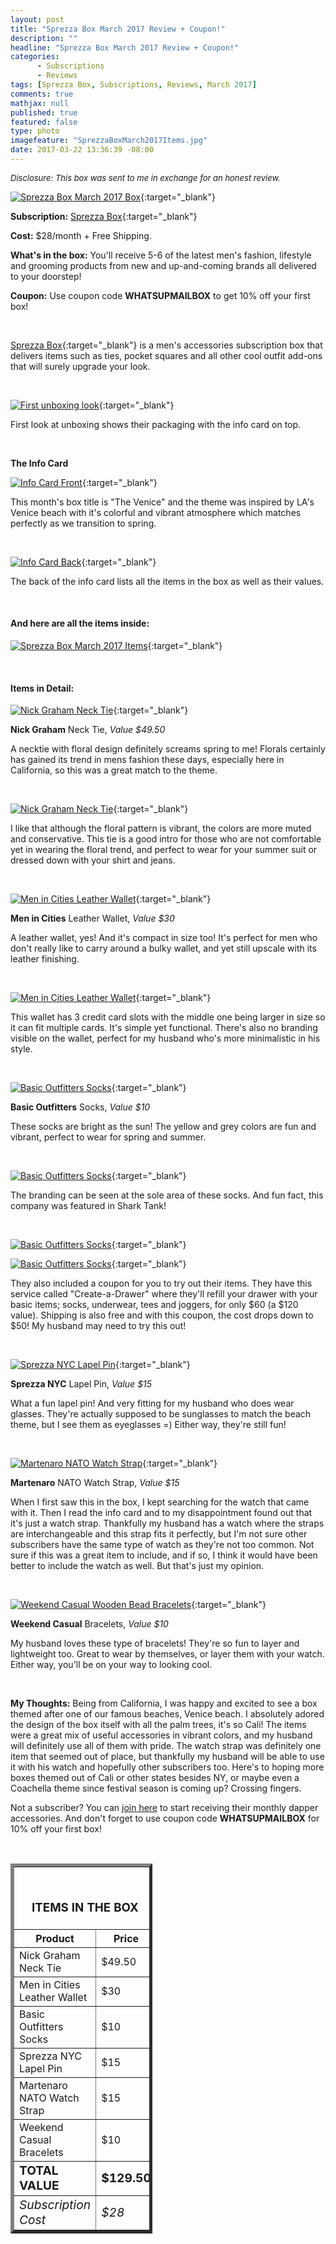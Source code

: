 ```yaml
---
layout: post
title: "Sprezza Box March 2017 Review + Coupon!"
description: ""
headline: "Sprezza Box March 2017 Review + Coupon!"
categories: 
      - Subscriptions
      - Reviews
tags: [Sprezza Box, Subscriptions, Reviews, March 2017]
comments: true
mathjax: null
published: true
featured: false
type: photo
imagefeature: "SprezzaBoxMarch2017Items.jpg"
date: 2017-03-22 13:36:39 -08:00
---
```


<i><font size="2">Disclosure: This box was sent to me in exchange for an honest review.</font></i>

[![Sprezza Box March 2017 Box](http://whatsupmailbox.com/images/SprezzaBoxMarch2017Package.jpg)](http://www.sprezzabox.com?rfsn=103516.e98b8){:target="_blank"}

**Subscription:** [Sprezza Box](http://www.sprezzabox.com?rfsn=103516.e98b8){:target="_blank"}

**Cost:** $28/month + Free Shipping.

**What's in the box:** You'll receive 5-6 of the latest men's fashion, lifestyle and grooming products from new and up-and-coming brands all delivered to your doorstep!

**Coupon:** Use coupon code **WHATSUPMAILBOX** to get 10% off your first box!

<br>

[Sprezza Box](http://www.sprezzabox.com?rfsn=103516.e98b8){:target="_blank"} is a men's accessories subscription box that delivers items such as ties, pocket squares and all other cool outfit add-ons that will surely upgrade your look.

<br>

[![First unboxing look](http://whatsupmailbox.com/images/SprezzaBoxMarch2017OpenBox.jpg)](http://www.sprezzabox.com?rfsn=103516.e98b8){:target="_blank"}

First look at unboxing shows their packaging with the info card on top.

<br>

**The Info Card**

[![Info Card Front](http://whatsupmailbox.com/images/SprezzaBoxMarch2017InfoCard.jpg)](http://www.sprezzabox.com?rfsn=103516.e98b8){:target="_blank"}

This month's box title is "The Venice" and the theme was inspired by LA's Venice beach with it's colorful and vibrant atmosphere which matches perfectly as we transition to spring.

<br>

[![Info Card Back](http://whatsupmailbox.com/images/SprezzaBoxMarch2017InfoCard02.jpg)](http://www.sprezzabox.com?rfsn=103516.e98b8){:target="_blank"}

The back of the info card lists all the items in the box as well as their values.

<br>

<H4>And here are all the items inside:</H4>

[![Sprezza Box March 2017 Items](http://whatsupmailbox.com/images/SprezzaBoxMarch2017Items.jpg)](http://www.sprezzabox.com?rfsn=103516.e98b8){:target="_blank"}

<br>

<H4>Items in Detail:</H4>

[![Nick Graham Neck Tie](http://whatsupmailbox.com/images/SprezzaBoxMarch2017NickGrahamNeckTie.jpg)](http://www.sprezzabox.com?rfsn=103516.e98b8){:target="_blank"}

**Nick Graham** Neck Tie, *Value $49.50*

A necktie with floral design definitely screams spring to me! Florals certainly has gained its trend in mens fashion these days, especially here in California, so this was a great match to the theme.

<br>

[![Nick Graham Neck Tie](http://whatsupmailbox.com/images/SprezzaBoxMarch2017NickGrahamNeckTie02.jpg)](http://www.sprezzabox.com?rfsn=103516.e98b8){:target="_blank"}

I like that although the floral pattern is vibrant, the colors are more muted and conservative. This tie is a good intro for those who are not comfortable yet in wearing the floral trend, and perfect to wear for your summer suit or dressed down with your shirt and jeans.

<br>

[![Men in Cities Leather Wallet](http://whatsupmailbox.com/images/SprezzaBoxMarch2017MenInCitiesLeatherWallet.jpg)](http://www.sprezzabox.com?rfsn=103516.e98b8){:target="_blank"}

**Men in Cities** Leather Wallet, *Value $30*

A leather wallet, yes! And it's compact in size too! It's perfect for men who don't really like to carry around a bulky wallet, and yet still upscale with its leather finishing.

<br>

[![Men in Cities Leather Wallet](http://whatsupmailbox.com/images/SprezzaBoxMarch2017MenInCitiesLeatherWallet02.jpg)](http://www.sprezzabox.com?rfsn=103516.e98b8){:target="_blank"}

This wallet has 3 credit card slots with the middle one being larger in size so it can fit multiple cards. It's simple yet functional. There's also no branding visible on the wallet, perfect for my husband who's more minimalistic in his style.

<br>

[![Basic Outfitters Socks](http://whatsupmailbox.com/images/SprezzaBoxMarch2017BasicOutfittersSocks.jpg)](http://www.sprezzabox.com?rfsn=103516.e98b8){:target="_blank"}

**Basic Outfitters** Socks, *Value $10*

These socks are bright as the sun! The yellow and grey colors are fun and vibrant, perfect to wear for spring and summer.

<br>

[![Basic Outfitters Socks](http://whatsupmailbox.com/images/SprezzaBoxMarch2017BasicOutfittersSocks02.jpg)](http://www.sprezzabox.com?rfsn=103516.e98b8){:target="_blank"}

The branding can be seen at the sole area of these socks. And fun fact, this company was featured in Shark Tank!

<br>

[![Basic Outfitters Socks](http://whatsupmailbox.com/images/SprezzaBoxMarch2017BasicOutfittersCoupon.jpg)](http://www.sprezzabox.com?rfsn=103516.e98b8){:target="_blank"}

[![Basic Outfitters Socks](http://whatsupmailbox.com/images/SprezzaBoxMarch2017BasicOutfittersCoupon02.jpg)](http://www.sprezzabox.com?rfsn=103516.e98b8){:target="_blank"}

They also included a coupon for you to try out their items. They have this service called "Create-a-Drawer" where they'll refill your drawer with your basic items; socks, underwear, tees and joggers, for only $60 (a $120 value). Shipping is also free and with this coupon, the cost drops down to $50! My husband may need to try this out!

<br>

[![Sprezza NYC Lapel Pin](http://whatsupmailbox.com/images/SprezzaBoxMarch2017SprezzaNYCEyeglassesLapelPin.jpg)](http://www.sprezzabox.com?rfsn=103516.e98b8){:target="_blank"}

**Sprezza NYC** Lapel Pin, *Value $15*

What a fun lapel pin! And very fitting for my husband who does wear glasses. They're actually supposed to be sunglasses to match the beach theme, but I see them as eyeglasses =) Either way, they're still fun!

<br>

[![Martenaro NATO Watch Strap](http://whatsupmailbox.com/images/SprezzaBoxMarch2017MartenaroNATOWatchStrap.jpg)](http://www.sprezzabox.com?rfsn=103516.e98b8){:target="_blank"}

**Martenaro** NATO Watch Strap, *Value $15*

When I first saw this in the box, I kept searching for the watch that came with it. Then I read the info card and to my disappointment found out that it's just a watch strap. Thankfully my husband has a watch where the straps are interchangeable and this strap fits it perfectly, but I'm not sure other subscribers have the same type of watch as they're not too common. Not sure if this was a great item to include, and if so, I think it would have been better to include the watch as well. But that's just my opinion.

<br>

[![Weekend Casual Wooden Bead Bracelets](http://whatsupmailbox.com/images/SprezzaBoxMarch2017WeekendCasualWoodenBeadBracelets.jpg)](http://www.sprezzabox.com?rfsn=103516.e98b8){:target="_blank"}

**Weekend Casual** Bracelets, *Value $10*

My husband loves these type of bracelets! They're so fun to layer and lightweight too. Great to wear by themselves, or layer them with your watch. Either way, you'll be on your way to looking cool.

<br>

<i class="icon-exclamation-sign"></i> **My Thoughts:** Being from California, I was happy and excited to see a box themed after one of our famous beaches, Venice beach. I absolutely adored the design of the box itself with all the palm trees, it's so Cali! The items were a great mix of useful accessories in vibrant colors, and my husband will definitely use all of them with pride. The watch strap was definitely one item that seemed out of place, but thankfully my husband will be able to use it with his watch and hopefully other subscribers too. Here's to hoping more boxes themed out of Cali or other states besides NY, or maybe even a Coachella theme since festival season is coming up? Crossing fingers.

Not a subscriber? You can [join here](http://www.sprezzabox.com?rfsn=103516.e98b8) to start receiving their monthly dapper accessories. And don't forget to use coupon code **WHATSUPMAILBOX** for 10% off your first box!

<br>

<TABLE  BORDER="5" style="width:45%">
   <TR>
      <TH COLSPAN="2">
         <H3><BR><center>ITEMS IN THE BOX</center></H3>
      </TH>
   </TR>
      <TH>Product</TH>
      <TH>Price</TH>
  <TR>
      <TD>Nick Graham Neck Tie</TD>
      <TD>$49.50</TD>
   </TR>
  <TR>
      <TD>Men in Cities Leather Wallet</TD>
      <TD>$30</TD>
   </TR>
  <TR>
      <TD>Basic Outfitters Socks</TD>
      <TD>$10</TD>
   </TR>
   <TR>
      <TD>Sprezza NYC Lapel Pin</TD>
      <TD>$15</TD>
   </TR>
    <TR>
      <TD>Martenaro NATO Watch Strap</TD>
      <TD>$15</TD>
   </TR>
    <TR>
      <TD>Weekend Casual Bracelets</TD>
      <TD>$10</TD>
   </TR>
   <TR>
      <TD><b><big>TOTAL VALUE</big></b></TD>
      <TD><b><big>$129.50</big></b></TD>
   </TR>
   <TR>
      <TD><i><big>Subscription Cost</big></i></TD>
      <TD><i><big>$28</big></i></TD>
   </TR>
</TABLE>
